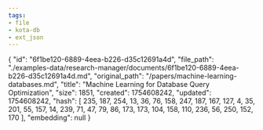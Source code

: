 ```yaml
---
tags:
- file
- kota-db
- ext_json
---
```

{
  "id": "6f1be120-6889-4eea-b226-d35c12691a4d",
  "file_path": "./examples-data/research-manager/documents/6f1be120-6889-4eea-b226-d35c12691a4d.md",
  "original_path": "/papers/machine-learning-databases.md",
  "title": "Machine Learning for Database Query Optimization",
  "size": 1851,
  "created": 1754608242,
  "updated": 1754608242,
  "hash": [
    235,
    187,
    254,
    13,
    36,
    76,
    158,
    247,
    187,
    167,
    127,
    4,
    35,
    201,
    55,
    157,
    14,
    239,
    71,
    47,
    79,
    86,
    173,
    173,
    104,
    158,
    110,
    236,
    56,
    250,
    152,
    170
  ],
  "embedding": null
}